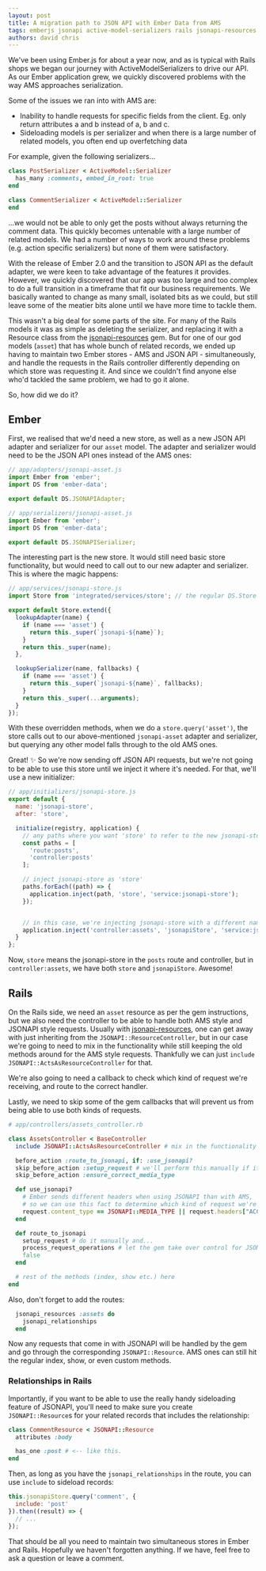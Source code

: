 ```yaml
---
layout: post
title: A migration path to JSON API with Ember Data from AMS
tags: emberjs jsonapi active-model-serializers rails jsonapi-resources
authors: david chris
---
```


We've been using Ember.js for about a year now, and as is typical with Rails
shops we began our journey with ActiveModelSerializers to drive our API.
As our Ember application grew, we quickly discovered problems with the way AMS
approaches serialization.

Some of the issues we ran into with AMS are:

  - Inability to handle requests for specific fields from the client. Eg. only
    return attributes a and b instead of a, b and c.
  - Sideloading models is per serializer and when there is a large number of
    related models, you often end up overfetching data

For example, given the following serializers...

```ruby
class PostSerializer < ActiveModel::Serializer
  has_many :comments, embed_in_root: true
end

class CommentSerializer < ActiveModel::Serializer
end
```

...we would not be able to only get the posts without always returning the comment
data. This quickly becomes untenable with a large number of related models. We had
a number of ways to work around these problems (e.g. action specific serializers) but
none of them were satisfactory.

With the release of Ember 2.0 and the transition to JSON API as the default adapter, we
were keen to take advantage of the features it provides. However, we quickly discovered that
our app was too large and too complex to do a full transition in a timeframe that fit
our business requirements. We basically wanted to change as many small, isolated bits as we could,
but still leave some of the meatier bits alone until we have more time to tackle them.

This wasn't a big deal for some parts of the site. For many of the Rails models
it was as simple as deleting the serializer, and replacing it with a Resource class from
the [jsonapi-resources](https://github.com/cerebris/jsonapi-resources) gem.
But for one of our god models (`asset`) that has whole bunch of related records,
we ended up having to maintain two Ember stores - AMS and JSON API - simultaneously, and handle
the requests in the Rails controller differently depending on which store was requesting it.
And since we couldn't find anyone else who'd tackled the same problem, we had to go it alone.

So, how did we do it?

## Ember

First, we realised that we'd need a new store, as well as a new JSON API adapter and serializer for our `asset` model.
The adapter and serializer would need to be the JSON API ones instead of the AMS ones:

```javascript
// app/adapters/jsonapi-asset.js
import Ember from 'ember';
import DS from 'ember-data';

export default DS.JSONAPIAdapter;
```

```javascript
// app/serializers/jsonapi-asset.js
import Ember from 'ember';
import DS from 'ember-data';

export default DS.JSONAPISerializer;
```

The interesting part is the new store. It would still need basic store functionality,
but would need to call out to our new adapter and serializer. This is where the magic happens:

```javascript
// app/services/jsonapi-store.js
import Store from 'integrated/services/store'; // the regular DS.Store

export default Store.extend({
  lookupAdapter(name) {
    if (name === 'asset') {
      return this._super(`jsonapi-${name}`);
    }
    return this._super(name);
  },

  lookupSerializer(name, fallbacks) {
    if (name === 'asset') {
      return this._super(`jsonapi-${name}`, fallbacks);
    }
    return this._super(...arguments);
  }
});
```

With these overridden methods, when we do a `store.query('asset')`,
the store calls out to our above-mentioned `jsonapi-asset`
adapter and serializer, but querying any other model falls through to the old AMS ones.

Great! :sparkles: So we're now sending off JSON API requests, but we're not going to
 be able to use this store until we inject it where it's needed.
For that, we'll use a new initializer:

```javascript
// app/initializers/jsonapi-store.js
export default {
  name: 'jsonapi-store',
  after: 'store',

  initialize(registry, application) {
    // any paths where you want 'store' to refer to the new jsonapi-store
    const paths = [
      'route:posts',
      'controller:posts'
    ];

    // inject jsonapi-store as 'store'
    paths.forEach((path) => {
      application.inject(path, 'store', 'service:jsonapi-store');
    });


    // in this case, we're injecting jsonapi-store with a different name
    application.inject('controller:assets', 'jsonapiStore', 'service:jsonapi-store');
  }
};
```

Now, `store` means the jsonapi-store in the `posts` route and controller,
but in `controller:assets`, we have both `store` and `jsonapiStore`. Awesome!

## Rails

On the Rails side, we need an `asset` resource as per the gem instructions, but we also need
the controller to be able to handle both AMS style and JSONAPI style requests.
Usually with [jsonapi-resources](https://github.com/cerebris/jsonapi-resources), one can get away with
just inheriting from the `JSONAPI::ResourceController`, but in our case we're going to need to mix in the functionality
while still keeping the old methods around for the AMS style requests. Thankfully we can just `include JSONAPI::ActsAsResourceController` for that.

We're also going to need a callback to check which kind of request we're receiving, and route to the correct handler.

Lastly, we need to skip some of the gem callbacks that will prevent us from being able to use both kinds of requests.

```ruby
# app/controllers/assets_controller.rb

class AssetsController < BaseController
  include JSONAPI::ActsAsResourceController # mix in the functionality

  before_action :route_to_jsonapi, if: :use_jsonapi?
  skip_before_action :setup_request # we'll perform this manually if it's JSONAPI
  skip_before_action :ensure_correct_media_type

  def use_jsonapi?
    # Ember sends different headers when using JSONAPI than with AMS,
    # so we can use this fact to determine which kind of request we're receiving
    request.content_type == JSONAPI::MEDIA_TYPE || request.headers["ACCEPT"] == JSONAPI::MEDIA_TYPE
  end

  def route_to_jsonapi
    setup_request # do it manually and...
    process_request_operations # let the gem take over control for JSONAPI
    false
  end

  # rest of the methods (index, show etc.) here
end
```

Also, don't forget to add the routes:

```ruby
  jsonapi_resources :assets do
    jsonapi_relationships
  end
```

Now any requests that come in with JSONAPI will be handled by the gem and go through the corresponding `JSONAPI::Resource`.
AMS ones can still hit the regular index, show, or even custom methods.

### Relationships in Rails

Importantly, if you want to be able to use the really handy sideloading feature of JSONAPI, you'll need to make sure you create `JSONAPI::Resource`s for your related records that includes the relationship:

```ruby
class CommentResource < JSONAPI::Resource
  attributes :body

  has_one :post # <-- like this.
end
```

Then, as long as you have the `jsonapi_relationships` in the route, you can use `include` to sideload records:

```javascript
this.jsonapiStore.query('comment', {
  include: 'post'
}).then((result) => {
  // ...
});
```

That should be all you need to maintain two simultaneous stores in Ember and Rails. Hopefully we haven't forgotten anything. If we have, feel free to ask a question or leave a comment.
